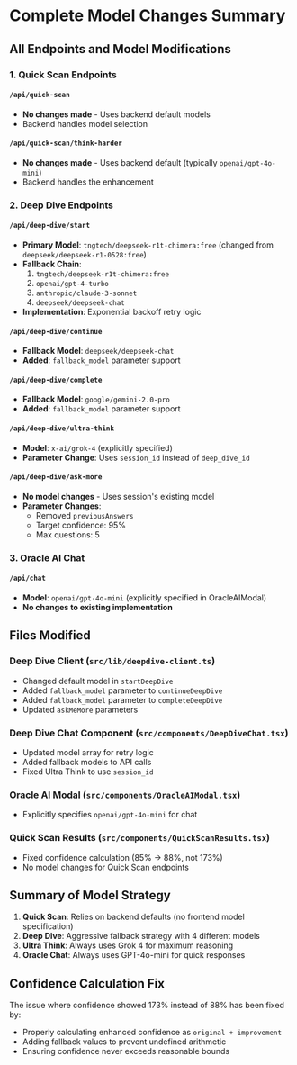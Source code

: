 # Complete Model Changes Summary

## All Endpoints and Model Modifications

### 1. Quick Scan Endpoints

#### `/api/quick-scan`
- **No changes made** - Uses backend default models
- Backend handles model selection

#### `/api/quick-scan/think-harder`
- **No changes made** - Uses backend default (typically `openai/gpt-4o-mini`)
- Backend handles the enhancement

### 2. Deep Dive Endpoints

#### `/api/deep-dive/start`
- **Primary Model**: `tngtech/deepseek-r1t-chimera:free` (changed from `deepseek/deepseek-r1-0528:free`)
- **Fallback Chain**:
  1. `tngtech/deepseek-r1t-chimera:free`
  2. `openai/gpt-4-turbo`
  3. `anthropic/claude-3-sonnet`
  4. `deepseek/deepseek-chat`
- **Implementation**: Exponential backoff retry logic

#### `/api/deep-dive/continue`
- **Fallback Model**: `deepseek/deepseek-chat`
- **Added**: `fallback_model` parameter support

#### `/api/deep-dive/complete`
- **Fallback Model**: `google/gemini-2.0-pro`
- **Added**: `fallback_model` parameter support

#### `/api/deep-dive/ultra-think`
- **Model**: `x-ai/grok-4` (explicitly specified)
- **Parameter Change**: Uses `session_id` instead of `deep_dive_id`

#### `/api/deep-dive/ask-more`
- **No model changes** - Uses session's existing model
- **Parameter Changes**: 
  - Removed `previousAnswers`
  - Target confidence: 95%
  - Max questions: 5

### 3. Oracle AI Chat

#### `/api/chat`
- **Model**: `openai/gpt-4o-mini` (explicitly specified in OracleAIModal)
- **No changes to existing implementation**

## Files Modified

### Deep Dive Client (`src/lib/deepdive-client.ts`)
- Changed default model in `startDeepDive`
- Added `fallback_model` parameter to `continueDeepDive`
- Added `fallback_model` parameter to `completeDeepDive`
- Updated `askMeMore` parameters

### Deep Dive Chat Component (`src/components/DeepDiveChat.tsx`)
- Updated model array for retry logic
- Added fallback models to API calls
- Fixed Ultra Think to use `session_id`

### Oracle AI Modal (`src/components/OracleAIModal.tsx`)
- Explicitly specifies `openai/gpt-4o-mini` for chat

### Quick Scan Results (`src/components/QuickScanResults.tsx`)
- Fixed confidence calculation (85% → 88%, not 173%)
- No model changes for Quick Scan endpoints

## Summary of Model Strategy

1. **Quick Scan**: Relies on backend defaults (no frontend model specification)
2. **Deep Dive**: Aggressive fallback strategy with 4 different models
3. **Ultra Think**: Always uses Grok 4 for maximum reasoning
4. **Oracle Chat**: Always uses GPT-4o-mini for quick responses

## Confidence Calculation Fix

The issue where confidence showed 173% instead of 88% has been fixed by:
- Properly calculating enhanced confidence as `original + improvement`
- Adding fallback values to prevent undefined arithmetic
- Ensuring confidence never exceeds reasonable bounds